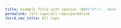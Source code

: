 ```yaml
---
title: Example Title with special !@#$%^&*()-_ done
permalink: /all-caps/all-caps/permalink
third_nav_title: All Caps
---
```

